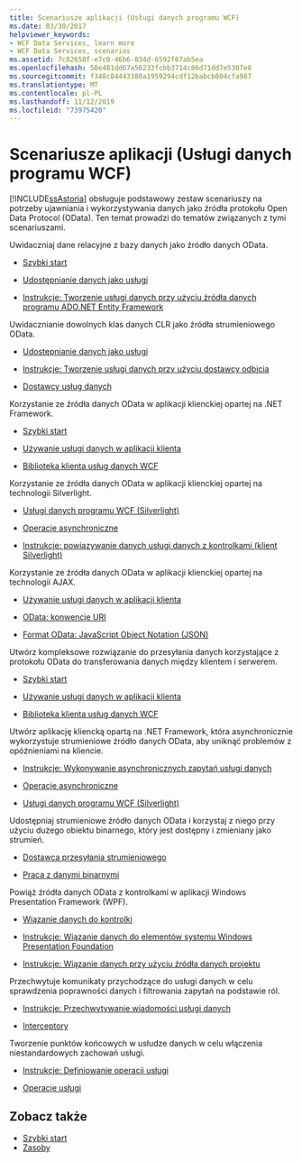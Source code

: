 ```yaml
---
title: Scenariusze aplikacji (Usługi danych programu WCF)
ms.date: 03/30/2017
helpviewer_keywords:
- WCF Data Services, learn more
- WCF Data Services, scenarios
ms.assetid: 7c82658f-e7c0-46b6-834d-6592f67ab5ea
ms.openlocfilehash: 50e481dd67a56233fcbb3714c86d71dd7e5307e8
ms.sourcegitcommit: f348c84443380a1959294cdf12babcb804cfa987
ms.translationtype: MT
ms.contentlocale: pl-PL
ms.lasthandoff: 11/12/2019
ms.locfileid: "73975420"
---
```

# <a name="application-scenarios-wcf-data-services"></a>Scenariusze aplikacji (Usługi danych programu WCF)

[!INCLUDE[ssAstoria](../../../../includes/ssastoria-md.md)] obsługuje podstawowy zestaw scenariuszy na potrzeby ujawniania i wykorzystywania danych jako źródła protokołu Open Data Protocol (OData). Ten temat prowadzi do tematów związanych z tymi scenariuszami.

Uwidaczniaj dane relacyjne z bazy danych jako źródło danych OData.

- [Szybki start](quickstart-wcf-data-services.md)

- [Udostępnianie danych jako usługi](exposing-your-data-as-a-service-wcf-data-services.md)

- [Instrukcje: Tworzenie usługi danych przy użyciu źródła danych programu ADO.NET Entity Framework](create-a-data-service-using-an-adonet-ef-data-wcf.md)

Uwidacznianie dowolnych klas danych CLR jako źródła strumieniowego OData.

- [Udostępnianie danych jako usługi](exposing-your-data-as-a-service-wcf-data-services.md)

- [Instrukcje: Tworzenie usługi danych przy użyciu dostawcy odbicia](create-a-data-service-using-rp-wcf-data-services.md)

- [Dostawcy usług danych](data-services-providers-wcf-data-services.md)

Korzystanie ze źródła danych OData w aplikacji klienckiej opartej na .NET Framework.

- [Szybki start](quickstart-wcf-data-services.md)

- [Używanie usługi danych w aplikacji klienta](using-a-data-service-in-a-client-application-wcf-data-services.md)

- [Biblioteka klienta usług danych WCF](wcf-data-services-client-library.md)

Korzystanie ze źródła danych OData w aplikacji klienckiej opartej na technologii Silverlight.

- [Usługi danych programu WCF (Silverlight)](https://docs.microsoft.com/previous-versions/windows/silverlight/dotnet-windows-silverlight/cc838234(v=vs.95))

- [Operacje asynchroniczne](asynchronous-operations-wcf-data-services.md)

- [Instrukcje: powiązywanie danych usługi danych z kontrolkami (klient Silverlight)](https://docs.microsoft.com/previous-versions/dotnet/wcf-data-services/ee681614(v=vs.103))

Korzystanie ze źródła danych OData w aplikacji klienckiej opartej na technologii AJAX.

- [Używanie usługi danych w aplikacji klienta](using-a-data-service-in-a-client-application-wcf-data-services.md)

- [OData: konwencje URI](https://go.microsoft.com/fwlink/?LinkId=185564)

- [Format OData: JavaScript Object Notation (JSON)](https://go.microsoft.com/fwlink/?LinkId=185790)

Utwórz kompleksowe rozwiązanie do przesyłania danych korzystające z protokołu OData do transferowania danych między klientem i serwerem.

- [Szybki start](quickstart-wcf-data-services.md)

- [Używanie usługi danych w aplikacji klienta](using-a-data-service-in-a-client-application-wcf-data-services.md)

- [Biblioteka klienta usług danych WCF](wcf-data-services-client-library.md)

Utwórz aplikację kliencką opartą na .NET Framework, która asynchronicznie wykorzystuje strumieniowe źródło danych OData, aby uniknąć problemów z opóźnieniami na kliencie.

- [Instrukcje: Wykonywanie asynchronicznych zapytań usługi danych](how-to-execute-asynchronous-data-service-queries-wcf-data-services.md)

- [Operacje asynchroniczne](asynchronous-operations-wcf-data-services.md)

- [Usługi danych programu WCF (Silverlight)](https://docs.microsoft.com/previous-versions/windows/silverlight/dotnet-windows-silverlight/cc838234(v=vs.95))

Udostępniaj strumieniowe źródło danych OData i korzystaj z niego przy użyciu dużego obiektu binarnego, który jest dostępny i zmieniany jako strumień.

- [Dostawca przesyłania strumieniowego](streaming-provider-wcf-data-services.md)

- [Praca z danymi binarnymi](working-with-binary-data-wcf-data-services.md)

Powiąż źródła danych OData z kontrolkami w aplikacji Windows Presentation Framework (WPF).

- [Wiązanie danych do kontrolki](binding-data-to-controls-wcf-data-services.md)

- [Instrukcje: Wiązanie danych do elementów systemu Windows Presentation Foundation](bind-data-to-wpf-elements-wcf-data-services.md)

- [Instrukcje: Wiązanie danych przy użyciu źródła danych projektu](how-to-bind-data-using-a-project-data-source-wcf-data-services.md)

Przechwytuje komunikaty przychodzące do usługi danych w celu sprawdzenia poprawności danych i filtrowania zapytań na podstawie ról.

- [Instrukcje: Przechwytywanie wiadomości usługi danych](how-to-intercept-data-service-messages-wcf-data-services.md)

- [Interceptory](interceptors-wcf-data-services.md)

Tworzenie punktów końcowych w usłudze danych w celu włączenia niestandardowych zachowań usługi.

- [Instrukcje: Definiowanie operacji usługi](how-to-define-a-service-operation-wcf-data-services.md)

- [Operacje usługi](service-operations-wcf-data-services.md)

## <a name="see-also"></a>Zobacz także

- [Szybki start](quickstart-wcf-data-services.md)
- [Zasoby](wcf-data-services-resources.md)
